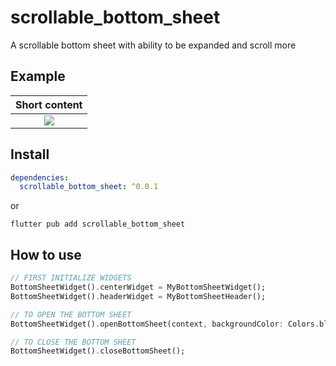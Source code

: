 # scrollable_bottom_sheet

A scrollable bottom sheet with ability to be expanded and scroll more

## Example

| Short content           | 
|:-----------------------:
|![](example.gif)

## Install

```yaml
dependencies:
  scrollable_bottom_sheet: ^0.0.1
```

or

```shell
flutter pub add scrollable_bottom_sheet
```

## How to use

```dart
// FIRST INITIALIZE WIDGETS
BottomSheetWidget().centerWidget = MyBottomSheetWidget();
BottomSheetWidget().headerWidget = MyBottomSheetHeader();

// TO OPEN THE BOTTOM SHEET
BottomSheetWidget().openBottomSheet(context, backgroundColor: Colors.black, backgroundOpacity: 0.4);

// TO CLOSE THE BOTTOM SHEET
BottomSheetWidget().closeBottomSheet();
```